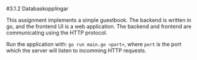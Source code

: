 #3.1.2 Databaskopplingar

This assignment implements a simple guestbook. The backend is written in go, and the frontend UI is a web application. The backend and frontend are communicating using the HTTP protocol.

Run the application with: `go run main.go <port>`, where `port` is the port which the server will listen to incomming HTTP requests.